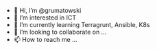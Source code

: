 - 👋 Hi, I’m @grumatowski
- 👀 I’m interested in ICT
- 🌱 I’m currently learning Terragrunt, Ansible, K8s
- 💞️ I’m looking to collaborate on ...
- 📫 How to reach me ...

<!---
grumatowski/grumatowski is a ✨ special ✨ repository because its `README.md` (this file) appears on your GitHub profile.
You can click the Preview link to take a look at your changes.
--->

